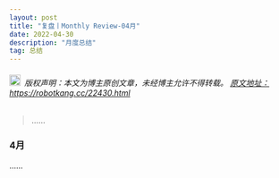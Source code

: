 ```yaml
---
layout: post
title: "复盘丨Monthly Review-04月"
date: 2022-04-30 
description: "月度总结"
tag: 总结
---   
```


<h6><img src="https://robotkang-1257995526.cos.ap-chengdu.myqcloud.com/icon/copyright.png" alt="copyright" style="display:inline;margin-bottom: -5px;" width="20" height="20"> 版权声明：本文为博主原创文章，未经博主允许不得转载。
<a target="_blank" href="https://robotkang.cc/22430.html">原文地址：https://robotkang.cc/22430.html </a>
</h6>                           
        
> ……      

### 4月         
      

……           



